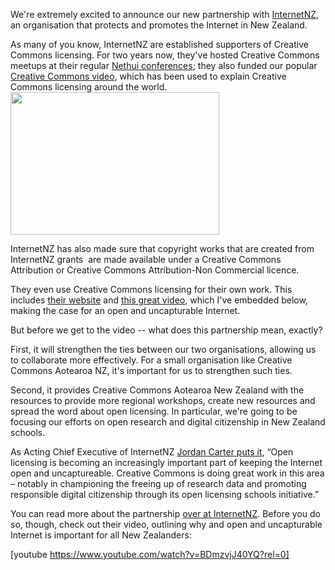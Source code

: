 <html><body><p>We're extremely excited to announce our new partnership with <a href="https://internetnz.net.nz/" target="_blank">InternetNZ</a>, an organisation that protects and promotes the Internet in New Zealand.



As many of you know, InternetNZ are established supporters of Creative Commons licensing. For two years now, they've hosted Creative Commons meetups at their regular <a href="http://nethui.org.nz/">Nethui conferences</a>; they also funded our popular <a href="http://www.youtube.com/watch?v=AeTlXtEOplA" target="_blank">Creative Commons video</a>, which has been used to explain Creative Commons licensing around the world.<a href="http://creativecommons.org.nz/wp-content/uploads/2013/04/internetnz-logo.gif"><img class="wp-image-3664 alignright" title="internetnz logo" src="http://creativecommons.org.nz/wp-content/uploads/2013/04/internetnz-logo.gif" alt="" width="334" height="228"></a>



InternetNZ has also made sure that copyright works that are created from InternetNZ grants  are made available under a Creative Commons Attribution or Creative Commons Attribution-Non Commercial licence.



They even use Creative Commons licensing for their own work. This includes <a href="https://internetnz.net.nz/content/copyright" target="_blank">their website</a> and <a href="http://www.youtube.com/watch?v=BDmzvjJ40YQ" target="_blank">this great video</a>, which I've embedded below, making the case for an open and uncapturable Internet.



But before we get to the video -- what does this partnership mean, exactly?



First, it will strengthen the ties between our two organisations, allowing us to collaborate more effectively. For a small organisation like Creative Commons Aotearoa NZ, it's important for us to strengthen such ties.



Second, it provides Creative Commons Aotearoa New Zealand with the resources to provide more regional workshops, create new resources and spread the word about open licensing. In particular, we're going to be focusing our efforts on open research and digital citizenship in New Zealand schools.



As Acting Chief Executive of InternetNZ <a href="https://internetnz.net.nz/news/media-releases/2013/InternetNZ-partners-Creative-Commons-Aotearoa-20000-funding-initiative" target="_blank">Jordan Carter puts it</a>, “Open licensing is becoming an increasingly important part of keeping the Internet open and uncaptureable. Creative Commons is doing great work in this area – notably in championing the freeing up of research data and promoting responsible digital citizenship through its open licensing schools initiative.”



You can read more about the partnership <a href="https://internetnz.net.nz/news/media-releases/2013/InternetNZ-partners-Creative-Commons-Aotearoa-20000-funding-initiative" target="_blank">over at InternetNZ</a>. Before you do so, though, check out their video, outlining why and open and uncapturable Internet is important for all New Zealanders:



[youtube https://www.youtube.com/watch?v=BDmzvjJ40YQ?rel=0]</p></body></html>
